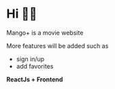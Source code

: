 <h1>Hi 👋🏽</h1>

Mango+ is a movie website

More features will be added such as
<ul> 
<li>sign in/up </li>
<li>add favorites </li>
</ul>
 
<b>ReactJs + Frontend </b>
